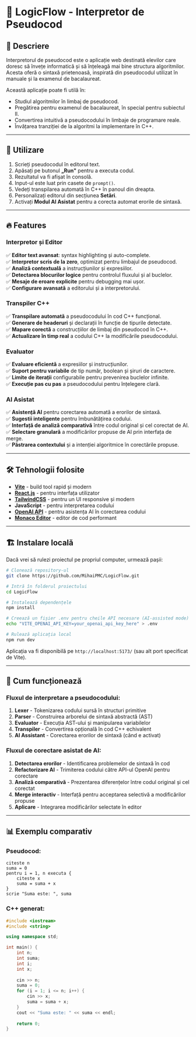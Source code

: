 # 📜 LogicFlow - Interpretor de Pseudocod

## 📌 Descriere
Interpretorul de pseudocod este o aplicație web destinată elevilor care doresc să învețe informatică și să înțeleagă mai bine structura algoritmilor. Acesta oferă o sintaxă prietenoasă, inspirată din pseudocodul utilizat în manuale și la examenul de bacalaureat.

Această aplicație poate fi utilă în:
- Studiul algoritmilor în limbaj de pseudocod.
- Pregătirea pentru examenul de bacalaureat, în special pentru subiectul II.
- Convertirea intuitivă a pseudocodului în limbaje de programare reale.
- Învățarea tranziției de la algoritmi la implementare în C++.

---

## 🚀 Utilizare
1. Scrieți pseudocodul în editorul text.
2. Apăsați pe butonul **„Run"** pentru a executa codul.
3. Rezultatul va fi afișat în consolă.
4. Input-ul este luat prin casete de `prompt()`.
5. Vedeți transpilarea automată în C++ în panoul din dreapta.
6. Personalizați editorul din secțiunea **Setări**.
7. Activați **Modul AI Asistat** pentru a corecta automat erorile de sintaxă.

---

## 🔥 Features

### Interpretor și Editor
✅ **Editor text avansat**: syntax highlighting și auto-complete. <br>
✅ **Interpretor scris de la zero**, optimizat pentru limbajul de pseudocod.<br>
✅ **Analiză contextuală** a instrucțiunilor și expresiilor.<br>
✅ **Detectarea blocurilor logice** pentru controlul fluxului și al buclelor.<br>
✅ **Mesaje de eroare explicite** pentru debugging mai ușor.<br>
✅ **Configurare avansată** a editorului și a interpretorului.<br>

### Transpiler C++
✅ **Transpilare automată** a pseudocodului în cod C++ funcțional.<br>
✅ **Generare de headeruri** și declarații în funcție de tipurile detectate.<br>
✅ **Mapare corectă** a construcțiilor de limbaj din pseudocod în C++.<br>
✅ **Actualizare în timp real** a codului C++ la modificările pseudocodului.<br>

### Evaluator
✅ **Evaluare eficientă** a expresiilor și instrucțiunilor.<br>
✅ **Suport pentru variabile** de tip număr, boolean și șiruri de caractere.<br>
✅ **Limite de iterații** configurabile pentru prevenirea buclelor infinite.<br>
✅ **Execuție pas cu pas** a pseudocodului pentru înțelegere clară.<br>

### AI Asistat
✅ **Asistență AI** pentru corectarea automată a erorilor de sintaxă.<br>
✅ **Sugestii inteligente** pentru îmbunătățirea codului.<br>
✅ **Interfață de analiză comparativă** între codul original și cel corectat de AI.<br>
✅ **Selectare granulară** a modificărilor propuse de AI prin interfața de merge.<br>
✅ **Păstrarea contextului** și a intenției algoritmice în corectările propuse.<br>

---

## 🛠 Tehnologii folosite
- **[Vite](https://vitejs.dev/)** - build tool rapid și modern
- **[React.js](https://react.dev/)** - pentru interfața utilizator
- **[TailwindCSS](https://tailwindcss.com/)** - pentru un UI responsive și modern
- **JavaScript** - pentru interpretarea codului
- **[OpenAI API](https://openai.com/)** - pentru asistența AI în corectarea codului
- **[Monaco Editor](https://microsoft.github.io/monaco-editor/)** - editor de cod performant

---

## 🏗 Instalare locală
Dacă vrei să rulezi proiectul pe propriul computer, urmează pașii:

```bash
# Clonează repository-ul
git clone https://github.com/MihaiPMC/LogicFlow.git

# Intră în folderul proiectului
cd LogicFlow

# Instalează dependențele
npm install

# Creează un fișier .env pentru cheile API necesare (AI-assisted mode)
echo "VITE_OPENAI_API_KEY=your_openai_api_key_here" > .env

# Rulează aplicația local
npm run dev
```

Aplicația va fi disponibilă pe `http://localhost:5173/` (sau alt port specificat de Vite).

---

## 🧩 Cum funcționează

### Fluxul de interpretare a pseudocodului:
1. **Lexer** - Tokenizarea codului sursă în structuri primitive
2. **Parser** - Construirea arborelui de sintaxă abstractă (AST)
3. **Evaluator** - Execuția AST-ului și manipularea variabilelor
4. **Transpiler** - Convertirea opțională în cod C++ echivalent
5. **AI Assistant** - Corectarea erorilor de sintaxă (când e activat)

### Fluxul de corectare asistat de AI:
1. **Detectarea erorilor** - Identificarea problemelor de sintaxă în cod
2. **Refactorizare AI** - Trimiterea codului către API-ul OpenAI pentru corectare
3. **Analiză comparativă** - Prezentarea diferențelor între codul original și cel corectat
4. **Merge interactiv** - Interfață pentru acceptarea selectivă a modificărilor propuse
5. **Aplicare** - Integrarea modificărilor selectate în editor

---


## 📊 Exemplu comparativ

### Pseudocod:
```
citeste n
suma = 0
pentru i = 1, n executa {
    citeste x
    suma = suma + x
}
scrie "Suma este: ", suma
```

### C++ generat:
```cpp
#include <iostream>
#include <string>

using namespace std;

int main() {
    int n;
    int suma;
    int i;
    int x;
    
    cin >> n;
    suma = 0;
    for (i = 1; i <= n; i++) {
        cin >> x;
        suma = suma + x;
    }
    cout << "Suma este: " << suma << endl;
    
    return 0;
}
```
